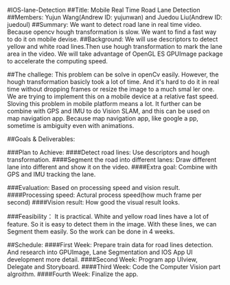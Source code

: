#IOS-lane-Detection
##Title:
Mobile Real Time Road Lane Detection
##Members:
Yujun Wang(Andrew ID: yujunwan) and Juedou Liu(Andrew ID: juedoul)
##Summary:
We want to detect road lane in real time video. Because opencv hough transformation is slow. We want to find a fast way to do it on mobile devise.
##Background:
We will use descriptors to detect yellow and white road lines.Then use hough transformation to mark the lane area in the video. We will take advantage of OpenGL ES GPUImage package to accelerate the computing speed.

##The challege:
This problem can be solve in openCv easily. However, the hough transformation basicly took a lot of time. And it's hard to do it in real time without dropping frames or resize the image to a much smal    ler one. We are trying to implement this on a mobile device at a relative fast speed.  
Sloving this problem in mobile platform means a lot. It further can be combine with GPS and IMU to do Vision SLAM, and this can be used on map navigation app. Because map navigation app, like google a    pp, sometime is ambiguity even with animations.  

##Goals & Deliverables:

###Plan to Achieve: 
####Detect road lines:
Use descriptors and hough transformation.
####Segment the road into different lanes:
Draw different lane into different and show it on the video.
####Extra goal:
Combine with GPS and IMU tracking the lane.

###Evaluation:
Based on processing speed and vision result.
####Processing speed:
Actural process speed(how much frame per second)
####Vision result:
How good the visual result looks.

###Feasibility：
It is practical. White and yellow road lines have a lot of feature. So it is easy to detect them in the image. With these lines, we can Segment them easily. So the work can be done in 4 weeks.

##Schedule:
####First Week:
Prepare train data for road lines detection. And research into GPUImage, Lane Segmentation and IOS App UI development more detail.
####Second Week:
Program app UIview, Delegate and Storyboard.
####Third Week:
Code the Computer Vision part algroithm.
####Fourth Week:
Finalize the app.
